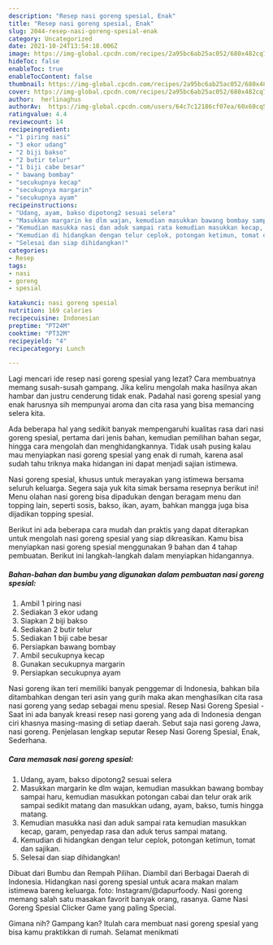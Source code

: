 ```yaml
---
description: "Resep nasi goreng spesial, Enak"
title: "Resep nasi goreng spesial, Enak"
slug: 2044-resep-nasi-goreng-spesial-enak
category: Uncategorized
date: 2021-10-24T13:54:18.006Z
image: https://img-global.cpcdn.com/recipes/2a95bc6ab25ac052/680x482cq70/nasi-goreng-spesial-foto-resep-utama.jpg
hideToc: false
enableToc: true
enableTocContent: false
thumbnail: https://img-global.cpcdn.com/recipes/2a95bc6ab25ac052/680x482cq70/nasi-goreng-spesial-foto-resep-utama.jpg
cover: https://img-global.cpcdn.com/recipes/2a95bc6ab25ac052/680x482cq70/nasi-goreng-spesial-foto-resep-utama.jpg
author:  herlinaghus
authorAv:  https://img-global.cpcdn.com/users/64c7c12186cf07ea/60x60cq50/avatar.jpg
ratingvalue: 4.4
reviewcount: 14
recipeingredient:
- "1 piring nasi"
- "3 ekor udang"
- "2 biji bakso"
- "2 butir telur"
- "1 biji cabe besar"
- " bawang bombay"
- "secukupnya kecap"
- "secukupnya margarin"
- "secukupnya ayam"
recipeinstructions:
- "Udang, ayam, bakso dipotong2 sesuai selera"
- "Masukkan margarin ke dlm wajan, kemudian masukkan bawang bombay sampai haru, kemudian masukkan potongan cabai dan telur orak arik sampai sedikit matang dan masukkan udang, ayam, bakso, tumis hingga matang."
- "Kemudian masukka nasi dan aduk sampai rata kemudian masukkan kecap, garam, penyedap rasa dan aduk terus sampai matang."
- "Kemudian di hidangkan dengan telur ceplok, potongan ketimun, tomat dan sajikan."
- "Selesai dan siap dihidangkan!"
categories:
- Resep
tags:
- nasi
- goreng
- spesial

katakunci: nasi goreng spesial 
nutrition: 169 calories
recipecuisine: Indonesian
preptime: "PT24M"
cooktime: "PT32M"
recipeyield: "4"
recipecategory: Lunch

---
```



Lagi mencari ide resep nasi goreng spesial yang lezat? Cara membuatnya memang susah-susah gampang. Jika keliru mengolah maka hasilnya akan hambar dan justru cenderung tidak enak. Padahal nasi goreng spesial yang enak harusnya sih mempunyai aroma dan cita rasa yang bisa memancing selera kita.


Ada beberapa hal yang sedikit banyak mempengaruhi kualitas rasa dari nasi goreng spesial, pertama dari jenis bahan, kemudian pemilihan bahan segar, hingga cara mengolah dan menghidangkannya. Tidak usah pusing kalau mau menyiapkan nasi goreng spesial yang enak di rumah, karena asal sudah tahu triknya maka hidangan ini dapat menjadi sajian istimewa.

Nasi goreng spesial, khusus untuk merayakan yang istimewa bersama seluruh keluarga. Segera saja yuk kita simak bersama resepnya berikut ini! Menu olahan nasi goreng bisa dipadukan dengan beragam menu dan topping lain, seperti sosis, bakso, ikan, ayam, bahkan mangga juga bisa dijadikan topping spesial.


Berikut ini ada beberapa cara mudah dan praktis yang dapat diterapkan untuk mengolah nasi goreng spesial yang siap dikreasikan. Kamu bisa menyiapkan nasi goreng spesial menggunakan 9 bahan dan 4 tahap pembuatan. Berikut ini langkah-langkah dalam menyiapkan hidangannya.

<!--inarticleads1-->

##### Bahan-bahan dan bumbu yang digunakan dalam pembuatan nasi goreng spesial:

1. Ambil 1 piring nasi
1. Sediakan 3 ekor udang
1. Siapkan 2 biji bakso
1. Sediakan 2 butir telur
1. Sediakan 1 biji cabe besar
1. Persiapkan  bawang bombay
1. Ambil secukupnya kecap
1. Gunakan secukupnya margarin
1. Persiapkan secukupnya ayam


Nasi goreng ikan teri memiliki banyak penggemar di Indonesia, bahkan bila ditambahkan dengan teri asin yang gurih maka akan menghasilkan cita rasa nasi goreng yang sedap sebagai menu spesial. Resep Nasi Goreng Spesial - Saat ini ada banyak kreasi resep nasi goreng yang ada di Indonesia dengan ciri khasnya masing-masing di setiap daerah. Sebut saja nasi goreng Jawa, nasi goreng. Penjelasan lengkap seputar Resep Nasi Goreng Spesial, Enak, Sederhana. 

<!--inarticleads2-->

##### Cara memasak nasi goreng spesial:

1. Udang, ayam, bakso dipotong2 sesuai selera
1. Masukkan margarin ke dlm wajan, kemudian masukkan bawang bombay sampai haru, kemudian masukkan potongan cabai dan telur orak arik sampai sedikit matang dan masukkan udang, ayam, bakso, tumis hingga matang.
1. Kemudian masukka nasi dan aduk sampai rata kemudian masukkan kecap, garam, penyedap rasa dan aduk terus sampai matang.
1. Kemudian di hidangkan dengan telur ceplok, potongan ketimun, tomat dan sajikan.
1. Selesai dan siap dihidangkan!

Dibuat dari Bumbu dan Rempah Pilihan. Diambil dari Berbagai Daerah di Indonesia. Hidangkan nasi goreng spesial untuk acara makan malam istimewa bareng keluarga. foto: Instagram/@dapurfoody. Nasi goreng memang salah satu masakan favorit banyak orang, rasanya. Game Nasi Goreng Spesial Clicker Game yang paling Special. 

Gimana nih? Gampang kan? Itulah cara membuat nasi goreng spesial yang bisa kamu praktikkan di rumah. Selamat menikmati
